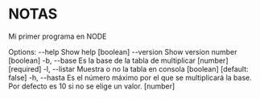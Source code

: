 # NOTAS

Mi primer programa en NODE

Options:
      --help     Show help                                             [boolean]
      --version  Show version number                                   [boolean]
  -b, --base     Es la base de la tabla de multiplicar       [number] [required]
  -l, --listar   Muestra o no la tabla en consola     [boolean] [default: false]
  -h, --hasta    Es el número máximo por el que se multiplicará la base. Por
                 defecto es 10 si no se elige un valor.                 [number]